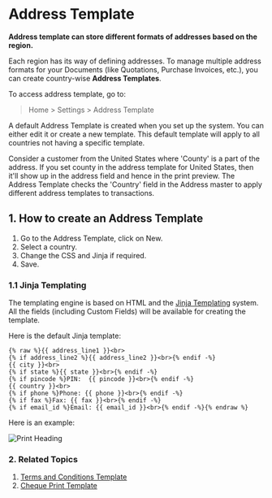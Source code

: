 <!-- add-breadcrumbs -->
# Address Template

**Address template can store different formats of addresses based on the region.**

Each region has its way of defining addresses. To manage multiple address formats for your Documents (like Quotations, Purchase Invoices, etc.), you can create country-wise **Address Templates**.

To access address template, go to:
> Home > Settings > Address Template

A default Address Template is created when you set up the system. You can either edit it or create a new template. This default template will apply to all countries not having a specific template.

Consider a customer from the United States where 'County' is a part of the address. If you set county in the address template for United States, then it'll show up in the address field and hence in the print preview. The Address Template checks the 'Country' field in the Address master to apply different address templates to transactions.

## 1. How to create an Address Template
1. Go to the Address Template, click on New.
1. Select a country.
1. Change the CSS and Jinja if required.
1. Save.

### 1.1 Jinja Templating
The templating engine is based on HTML and the [Jinja Templating](http://jinja.pocoo.org/docs/templates/) system. All the fields (including Custom Fields) will be available for creating the template.

Here is the default Jinja template:

    {% raw %}{{ address_line1 }}<br>
    {% if address_line2 %}{{ address_line2 }}<br>{% endif -%}
    {{ city }}<br>
    {% if state %}{{ state }}<br>{% endif -%}
    {% if pincode %}PIN:  {{ pincode }}<br>{% endif -%}
    {{ country }}<br>
    {% if phone %}Phone: {{ phone }}<br>{% endif -%}
    {% if fax %}Fax: {{ fax }}<br>{% endif -%}
    {% if email_id %}Email: {{ email_id }}<br>{% endif -%}{% endraw %}

Here is an example:

<img class="screenshot" alt="Print Heading" src="{{docs_base_url}}/assets/img/setup/print/address-format.png">

### 2. Related Topics
1. [Terms and Conditions Template](/docs/user/manual/en/setting-up/print/terms-and-conditions)
1. [Cheque Print Template](/docs/user/manual/en/setting-up/print/cheque-print-template)
